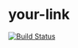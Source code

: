 # your-link

[![Build Status](https://travis-ci.com/bring-back/your-link.svg?branch=master)](https://travis-ci.com/bring-back/your-link)
